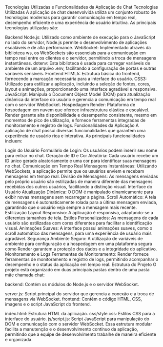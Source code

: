 Tecnologias Utilizadas e Funcionalidades da Aplicação de Chat
Tecnologias Utilizadas
A aplicação de chat desenvolvida utiliza um conjunto robusto de tecnologias modernas para garantir comunicação em tempo real, desempenho eficiente e uma experiência de usuário intuitiva. As principais tecnologias utilizadas são:

Backend
Node.js: Utilizado como ambiente de execução para o JavaScript no lado do servidor, Node.js permite o desenvolvimento de aplicações escaláveis e de alta performance.
WebSocket: Implementado através da biblioteca ws, os WebSockets são essenciais para a comunicação em tempo real entre os clientes e o servidor, permitindo a troca de mensagens instantâneas.
dotenv: Esta biblioteca é usada para carregar variáveis de ambiente de um arquivo .env, facilitando a configuração de portas e outras variáveis sensíveis.
Frontend
HTML5: Estrutura básica do frontend, fornecendo a marcação necessária para a interface do usuário.
CSS3: Utilizado para estilizar a aplicação, incluindo a seleção de fontes, cores, layout e animações, proporcionando uma interface agradável e responsiva.
JavaScript: Manipula o Document Object Model (DOM) para atualização dinâmica da interface do usuário e gerencia a comunicação em tempo real com o servidor WebSocket.
Hospedagem
Render: Plataforma de hospedagem em nuvem que oferece infraestrutura elástica e escalável. Render garante alta disponibilidade e desempenho consistente, mesmo em momentos de pico de utilização, e fornece ferramentas integradas de monitoramento e registro de logs.
Funcionalidades da Aplicação
A aplicação de chat possui diversas funcionalidades que garantem uma experiência de usuário rica e interativa. As principais funcionalidades incluem:

Login do Usuário
Formulário de Login: Os usuários podem inserir seu nome para entrar no chat.
Geração de ID e Cor Aleatória: Cada usuário recebe um ID único gerado aleatoriamente e uma cor para identificar suas mensagens no chat.
Comunicação em Tempo Real
Mensagens Instantâneas: Utilizando WebSockets, a aplicação permite que os usuários enviem e recebam mensagens em tempo real.
Divisão de Mensagens: As mensagens enviadas pelo próprio usuário são estilizadas de maneira diferente das mensagens recebidas dos outros usuários, facilitando a distinção visual.
Interface do Usuário
Atualização Dinâmica: O DOM é manipulado dinamicamente para exibir novas mensagens sem recarregar a página.
Scroll Automático: A tela de mensagens é automaticamente rolada para a última mensagem enviada, garantindo que o usuário veja sempre a mensagem mais recente.
Estilização
Layout Responsivo: A aplicação é responsiva, adaptando-se a diferentes tamanhos de tela.
Estilos Personalizados: As mensagens de cada usuário são estilizadas com cores diferentes para facilitar a identificação visual.
Animações Suaves: A interface possui animações suaves, como o scroll automático das mensagens, para uma experiência de usuário mais agradável.
Segurança
Ambiente Seguro: A utilização de variáveis de ambiente para configuração e a hospedagem em uma plataforma segura como Render garantem a proteção dos dados e a integridade do aplicativo.
Monitoramento e Logs
Ferramentas de Monitoramento: Render fornece ferramentas de monitoramento e registro de logs, permitindo acompanhar o desempenho e o status da aplicação em tempo real.
Estrutura do Projeto
O projeto está organizado em duas principais pastas dentro de uma pasta mãe chamada chat:

backend: Contém os módulos do Node.js e o servidor WebSocket.

server.js: Script principal do servidor que gerencia a conexão e a troca de mensagens via WebSocket.
frontend: Contém o código HTML, CSS, imagens e o script JavaScript do frontend.

index.html: Estrutura HTML da aplicação.
css/style.css: Estilos CSS para a interface do usuário.
js/script.js: Script JavaScript para manipulação do DOM e comunicação com o servidor WebSocket.
Essa estrutura modular facilita a manutenção e o desenvolvimento contínuo da aplicação, permitindo que a equipe de desenvolvimento trabalhe de maneira eficiente e organizada.

